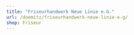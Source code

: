 ```yaml
---
title: "Friseurhandwerk Neue Linie e.G."
url: /doemitz/friseurhandwerk-neue-linie-e-g/
shop: Friseur
---
```

